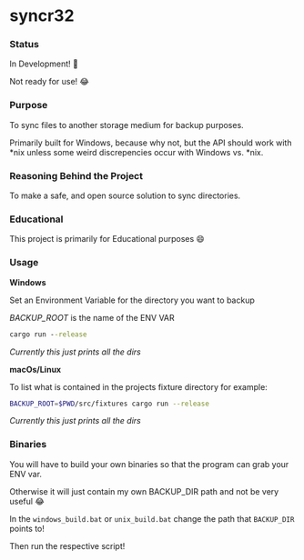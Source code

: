 # syncr32

### Status

In Development! :tada:

Not ready for use! :joy:

### Purpose

To sync files to another storage medium for backup purposes.

Primarily built for Windows, because why not, but the API should work with *nix unless some weird discrepencies occur with Windows vs. *nix.

### Reasoning Behind the Project

To make a safe, and open source solution to sync directories.

### Educational

This project is primarily for Educational purposes :smile:

### Usage

**Windows**

Set an Environment Variable for the directory you want to backup

*BACKUP_ROOT* is the name of the ENV VAR

```bat
cargo run --release
```

_Currently this just prints all the dirs_

**macOs/Linux**

To list what is contained in the projects fixture directory for example:

```bash
BACKUP_ROOT=$PWD/src/fixtures cargo run --release
```

_Currently this just prints all the dirs_

### Binaries

You will have to build your own binaries so that the program can grab your ENV var.

Otherwise it will just contain my own BACKUP_DIR path and not be very useful :joy:

In the `windows_build.bat` or `unix_build.bat` change the path that `BACKUP_DIR` points to!

Then run the respective script!
